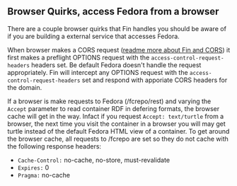 ## Browser Quirks, access Fedora from a browser

There are a couple browser quirks that Fin handles you should be aware of if you are building a external service that accesses Fedora.

When browser makes a CORS request ([readme more about Fin and CORS](./cors.md)) it first makes a preflight OPTIONS request with the `access-control-request-headers` headers set.  Be default Fedora doesn't handle the request appropriately.  Fin will intercept any OPTIONS request with the `access-control-request-headers` set and respond with apporiate CORS headers for the domain.

If a browser is make requests to Fedora (/fcrepo/rest) and varying the `Accept` parameter to read container RDF in defering formats, the browser cache will get in the way.  Infact if you request `Accept: text/turtle` from a browser, the next time you visit the container in a browser you will may get turtle instead of the default Fedora HTML view of a container.  To get around the browser cache, all requests to /fcrepo are set so they do not cache with the following response headers:

 - `Cache-Control:` no-cache, no-store, must-revalidate
 - `Expires:` 0
 - `Pragma:` no-cache